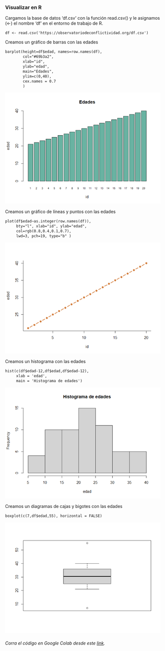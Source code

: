 ### Visualizar en R

Cargamos la base de datos ‘df.csv’ con la función read.csv() y le
asignamos (&lt;-) el nombre ‘df’ en el entorno de trabajo de R.

    df <- read.csv('https://observatoriodeconflictividad.org/df.csv')

Creamos un gráfico de barras con las edades

    barplot(height=df$edad, names=row.names(df), 
            col="#69b3a2",
            xlab="id", 
            ylab="edad", 
            main="Edades", 
            ylim=c(0,40),
            cex.names = 0.7
            )

![](vis_files/figure-markdown_strict/unnamed-chunk-2-1.png)

Creamos un gráfico de líneas y puntos con las edades

    plot(df$edad~as.integer(row.names(df)), 
         bty="l", xlab="id", ylab="edad", 
         col=rgb(0.8,0.4,0.1,0.7),
         lwd=3, pch=19, type="b" )

![](vis_files/figure-markdown_strict/unnamed-chunk-3-1.png)

Creamos un histograma con las edades

    hist(c(df$edad-12,df$edad,df$edad-12),
         xlab = 'edad', 
         main = 'Histograma de edades')

![](vis_files/figure-markdown_strict/unnamed-chunk-4-1.png)

Creamos un diagramas de cajas y bigotes con las edades

    boxplot(c(7,df$edad,55), horizontal = FALSE)

![](vis_files/figure-markdown_strict/unnamed-chunk-5-1.png)

###### Corra el código en Google Colab desde este [link](https://colab.research.google.com/drive/1gZqiwJjBrsxCsKLsEGyVT6raavukBIa2?usp=sharing "Google Colab").
